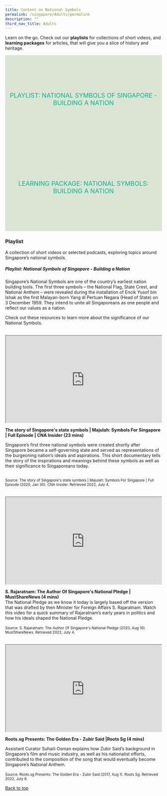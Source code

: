```yaml
---
title: Content on National Symbols
permalink: /singapore/Adults/permalink
description: ""
third_nav_title: Adults
---
```

<style type="text/css">
/* Links */
.content a { color: #322987; }
.content a:focus,
.content a:hover { color: #28216c; }

/* Button Outline */
.bp-button { padding-left: 1.5rem; padding-right: 1.5rem; }
.bp-button.is-primary-outline { border: 1px solid #322987; color: #322987; background-color: transparent; text-decoration: none; }
.bp-button.is-primary-outline:focus,
.bp-button.is-primary-outline:hover { border: 1px solid #322987; color: #cff2e8; background-color: #322987; text-decoration: none; }

/* Responsive Iframe */
.responsive-iframe { position: absolute; top: 0; left: 0; bottom: 0; right: 0; width: 100%; height: 100%; }
.responsive-iframe-container { position: relative; overflow: hidden; width: 100%; }
.responsive-iframe-container.ratio-16by9 { padding-top: 56.25%; }
.responsive-iframe-container.ratio-4by3 { padding-top: 75%; }
.responsive-iframe-container.ratio-3by2 { padding-top: 66.66%; }
.responsive-iframe-container.ratio-1by1 { padding-top: 100%; }

/* Click Box */
.clickbox { display: block; position: relative; width: 100%; padding-bottom: 56.25%; background-color: transparent; }
.clickbox span { padding: .5rem; }
.clickbox a { position: absolute; display: flex; width: 100%; height: 100%; align-items: center; justify-content: center; font-size: 1.25rem; text-align: center; text-decoration: none; text-transform: uppercase; }
.clickbox a:focus,
.clickbox a:hover { text-decoration: none; }

/* Mint Jade */
.clickbox.is-mint-jade { background-color: #dce5d3; color: #00b794; }
.clickbox.is-mint-jade a { color: #00b794; }
.clickbox.is-mint-jade a:focus,
.clickbox.is-mint-jade a:hover { background-color: #00b794; color: #dce5d3; } 
</style>

Learn on the go. Check out our **playlists** for collections of short videos, and **learning packages** for articles, that will give you a slice of history and heritage.

<div class="row is-multiline">
	
  <div class="col is-one-third">
    <div class="clickbox is-mint-jade">
      <a href="#food-heritage">
        <span>Playlist: National Symbols of Singapore - Building a Nation</span>
      </a>
    </div>
  </div>
	
 <div class="col is-one-third">
    <div class="clickbox is-mint-jade">
      <a href="#lp-food-heritage">
        <span>Learning Package: National Symbols: Building a Nation</span>
      </a>
    </div>
  </div>
	</div>

<h3><b>Playlist</b></h3>
A collection of short videos or selected podcasts, exploring topics around Singapore’s national symbols.

<h5 class="margin--bottom--lg" id="food-heritage"><b>Playlist: National Symbols of Singapore - Building a Nation</b></h5>

Singapore’s National Symbols are one of the country’s earliest nation building tools. The first three symbols – the National Flag, State Crest, and National Anthem – were revealed during the installation of Encik Yusof bin Ishak as the first Malayan-born Yang di Pertuan Negara (Head of State) on 3 December 1959. They intend to unite all Singaporeans as one people and reflect our values as a nation.

Check out these resources to learn more about the significance of our National Symbols.

<br>
<div class="row is-multiline margin--bottom--lg">
<div class="col is-two-fifths">
<div class="responsive-iframe-container ratio-16by9">
<iframe src="https://www.youtube.com/embed/oxFA0fBuP3Y" class="responsive-iframe"></iframe>
</div>
</div>
<div class="col is-three-fifths">
<p><b>The story of Singapore's state symbols | Majulah: Symbols For Singapore | Full Episode | CNA Insider (23 mins)</b><br>

Singapore’s first three national symbols were created shortly after Singapore became a self-governing state and served as representations of the burgeoning nation’s ideals and aspirations. This short documentary tells the story of the inspirations and meanings behind these symbols as well as their significance to Singaporeans today.<br><br>

<small>Source: The story of Singapore's state symbols | Majulah: Symbols For Singapore | Full Episode (2020, Jan 30). CNA Insider. Retrieved 2022, July 4.</small></p>

<br>
<div class="row is-multiline margin--bottom--lg">
<div class="col is-two-fifths">
<div class="responsive-iframe-container ratio-16by9">
<iframe src="https://www.youtube.com/embed/043Y17leCKc" class="responsive-iframe"></iframe>
</div>
</div>
<div class="col is-three-fifths">
<p><b>S. Rajaratnam: The Author Of Singapore's National Pledge | MustShareNews (4 mins)</b><br>
The National Pledge as we know it today is largely based off the version that was drafted by then Minister for Foreign Affairs S. Rajaratnam. Watch this video for a quick summary of Rajaratnam’s early years in politics and how his ideals shaped the National Pledge.<br><br>
<small>Source: S. Rajaratnam: The Author Of Singapore's National Pledge (2020, Aug 10). MustShareNews. Retrieved 2022, July 4.</small></p>
</div>
</div>
				
<br>
<div class="row is-multiline margin--bottom--lg">
<div class="col is-two-fifths">
<div class="responsive-iframe-container ratio-16by9">
<iframe src="https://www.youtube.com/embed/1eKz2Cziur8" class="responsive-iframe"></iframe>
</div>
</div>
<p><b>Roots.sg Presents: The Golden Era - Zubir Said |Roots Sg (4 mins)</b><br>

Assistant Curator Suhaili Osman explains how Zubir Said’s background in Singapore’s film and music industry, as well as his nationalist efforts, contributed to the composition of the song that would eventually become Singapore’s National Anthem.<br><br>
<small>Source: Roots.sg Presents: The Golden Era - Zubir Said (2017, Aug 1). Roots Sg. Retrieved 2022, July 6.</small></p>
</div>
</div>

<p class="has-text-right margin--top--xl"><a href="#main-content">Back to top</a></p>

